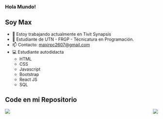 ### Hola Mundo!

## Soy Max
<!--
**Maxi-rpc** is a ✨ _special_ ✨ repository because its `README.md` (this file) appears on your GitHub profile.

Here are some ideas to get you started:

- 🔭 I’m currently working on ...
- 🌱 I’m currently learning ...
- 👯 I’m looking to collaborate on ...
- 🤔 I’m looking for help with ...
- 💬 Ask me about ...
- 📫 How to reach me: ...
- 😄 Pronouns: ...
- ⚡ Fun fact: ...
-->

- 🔭 Estoy trabajando actualmente en Tivit Synapsis
- 💬 Estudiante de UTN - FRGP - Técnicatura en Programación.
- 📫 Contacto: [maxirpc2607@gmail.com](mailto:maxirpc2607@gmail.com) 
- 💻 Estudiante autodidacta
   * HTML
   * CSS
   * Javascript
   * Bootstrap
   * React JS
   * SQL 
 
## Code en mi Repositorio

<a href="https://github.com/Maxi-rpc">
  <img align="center" src="https://github-readme-stats.vercel.app/api?username=Maxi-rpc&show_icons=true&theme=dark&line_height=40" />
</a>

<a href="https://github.com/Maxi-rpc">
  <img align="right" src="https://github-readme-stats.vercel.app/api/top-langs/?username=Maxi-rpc&theme=dark&hide_langs_below=1" />
</a>




